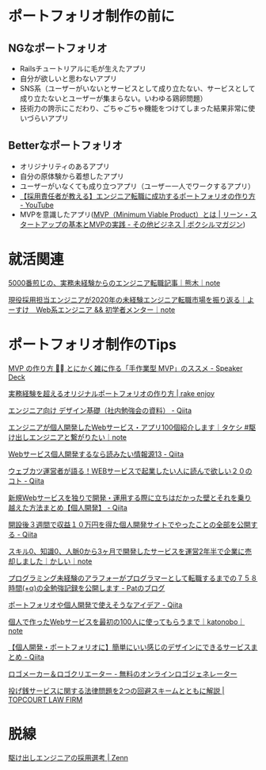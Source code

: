 # ポートフォリオ制作の前に
## NGなポートフォリオ
- Railsチュートリアルに毛が生えたアプリ
- 自分が欲しいと思わないアプリ
- SNS系（ユーザーがいないとサービスとして成り立たない、サービスとして成り立たないとユーザーが集まらない。いわゆる鶏卵問題）
- 技術力の誇示にこだわり、ごちゃごちゃ機能をつけてしまった結果非常に使いづらいアプリ

## Betterなポートフォリオ
- オリジナリティのあるアプリ
- 自分の原体験から着想したアプリ
- ユーザーがいなくても成り立つアプリ（ユーザー一人でワークするアプリ）
- [【採用責任者が教える】エンジニア転職に成功するポートフォリオの作り方 \- YouTube](https://www.youtube.com/watch?v=yECZUUhljjg&feature=youtu.be)
- MVPを意識したアプリ([MVP（Minimum Viable Product）とは \| リーン・スタートアップの基本とMVPの実践 \- その他ビジネス \| ボクシルマガジン](https://boxil.jp/mag/a3551/))

# 就活関連
[5000番煎じの、実務未経験からのエンジニア転職記事｜熊木｜note](https://note.com/kumackey/n/n408a05345e81)

[現役採用担当エンジニアが2020年の未経験エンジニア転職市場を振り返る｜よーすけ　Web系エンジニア && 初学者メンター｜note](https://note.com/yosaprog/n/n9c9c8ca35225)

# ポートフォリオ制作のTips

[MVP の作り方 🔨 とにかく雑に作る「手作業型 MVP」のススメ \- Speaker Deck](https://speakerdeck.com/tumada/mvp-falsezuo-rifang-tonikakuza-nizuo-ru-shou-zuo-ye-xing-mvp-falsesusume)

[実務経験を超えるオリジナルポートフォリオの作り方 \| rake enjoy](https://tech.blog.hisaju.org/2021/02/07/portfoilo/)

[エンジニア向け デザイン基礎（社内勉強会の資料） \- Qiita](https://qiita.com/xrxoxcxox/items/01ae9d1515fdf794e1f5)

[エンジニアが個人開発したWebサービス・アプリ100個紹介します｜タケシ \#駆け出しエンジニアと繋がりたい｜note](https://note.com/haken_se_30manen/n/n4f379cc91f11)

[Webサービス個人開発するなら読みたい情報源13 \- Qiita](https://qiita.com/curryperformer-kato/items/a7dc9a41200b6c9c1912)

[ウェブカツ運営者が語る！WEBサービスで起業したい人に読んで欲しい２０のコト \- Qiita](https://qiita.com/kazukichi/items/aeba286c2a750081e5c0)

[新規Webサービスを独りで開発・運用する際に立ちはだかった壁とそれを乗り越えた方法まとめ【個人開発】 \- Qiita](https://qiita.com/terubooon/items/08c145aac0dd10ea8cbc)

[開設後３週間で収益１０万円を得た個人開発サイトでやったことの全部を公開する \- Qiita](https://qiita.com/jabba/items/1a49e860a09a613b09d4)

[スキル0、知識0、人脈0から3ヶ月で開発したサービスを運営2年半で企業に売却しました｜かしい｜note](https://note.com/rubys8arks/n/n91f8cb3fe9fb)

[プログラミング未経験のアラフォーがプログラマーとして転職するまでの７５８時間\(\+α\)の全勉強記録を公開します \- Patのブログ](https://shimasei.hatenablog.com/entry/2020/08/23/191030)

[ポートフォリオや個人開発で使えそうなアイデア \- Qiita](https://qiita.com/MasatoraAtarashi/items/eec4642fe1e6ce79304d)

[個人で作ったWebサービスを最初の100人に使ってもらうまで｜katonobo｜note](https://note.com/katonobo/n/n6faf97532ef2)

[【個人開発・ポートフォリオに】簡単にいい感じのデザインにできるサービスまとめ \- Qiita](https://qiita.com/aiandrox/items/4196c8f5b564d29fdce7)

[ロゴメーカー＆ロゴクリエーター \- 無料のオンラインロゴジェネレーター](https://hatchful.shopify.com/ja/)

[投げ銭サービスに関する法律問題を2つの回避スキームとともに解説 \| TOPCOURT LAW FIRM](https://topcourt-law.com/new_business/throwing-money-service)

# 脱線
[駆け出しエンジニアの採用選考 \| Zenn](https://zenn.dev/takahito/articles/eb4a4b225cf0f185215f)
